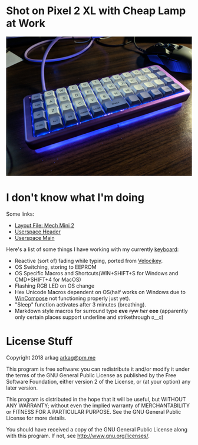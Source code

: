 # Shot on Pixel 2 XL with Cheap Lamp at Work

![mmm, tasty](mechmini2.jpg)

# I don't know what I'm doing

Some links:
* [Layout File: Mech Mini 2](layout_mm2)
* [Userspace Header](arkag_h)
* [Userspace Main](arkag_c)

Here's a list of some things I have working with my currently [keyboard](mm2_home):

* Reactive (sort of) fading while typing, ported from [Velocikey](https://github.com/qmk/qmk_firmware/pull/3754).
* OS Switching, storing to EEPROM
* OS Specific Macros and Shortcuts(WIN+SHIFT+S for Windows and CMD+SHIFT+4 for MacOS)
* Flashing RGB LED on OS change
* Hex Unicode Macros dependent on OS(half works on Windows due to [WinCompose](https://github.com/SamHocevar/wincompose) not functioning properly just yet).
* "Sleep" function activates after 3 minutes (breathing).
* Markdown style macros for surround type __eve__ ~~ryw~~ *her* **eee** (apparently only certain places support underline and strikethrough ಠ__ಠ)

# License Stuff

Copyright 2018 arkag arkag@pm.me

This program is free software: you can redistribute it and/or modify
it under the terms of the GNU General Public License as published by
the Free Software Foundation, either version 2 of the License, or
(at your option) any later version.

This program is distributed in the hope that it will be useful,
but WITHOUT ANY WARRANTY; without even the implied warranty of
MERCHANTABILITY or FITNESS FOR A PARTICULAR PURPOSE.  See the
GNU General Public License for more details.

You should have received a copy of the GNU General Public License
along with this program.  If not, see <http://www.gnu.org/licenses/>.

[arkag_c]:    /users/arkag/arkag.c
[arkag_h]:    /users/arkag/arkag.h
[layout_mm2]: /keyboards/mechmini/v2/keymaps/arkag/keymap.c
[mm2_home]:   https://cartel.ltd/projects/mechmini2/
